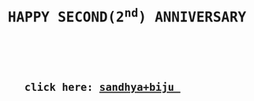 
<!DOCTYPE html>
<html lang="en">
<head>
    <meta charset="UTF-8">
    <meta name="viewport" content="width=device-width, initial-scale=1.0">
    <title>a website  by biju</title> 
</head>
<body>
    <h1> 
    <pre> HAPPY SECOND(2<SUP>nd</SUP>) ANNIVERSARY DARLING</pre>
</h1>
<pre> 
    <h2>
    click here: <a href="file:///C:/Users/pkrlv/Desktop/sandhya.html">sandhya+biju </a>
    
</h2>
    
</pre>
<style>


body{
    background-image: url('https://static.vecteezy.com/system/resources/thumbnails/031/624/673/small/yellow-flowers-in-a-vase-on-a-green-background-ai-generated-photo.jpg');
background-size:cover ;
background-position: normal;
}
</style>

</body>
</html>
